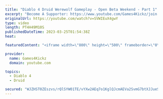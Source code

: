 ```yaml
---
title: "Diablo 4 Druid Werewolf Gameplay - Open Beta Weekend - Part 1"
excerpt: "Become A Supporter: https://www.youtube.com/Games4Kickz/join Lilith has returned to Sanctuary, summoned by a dark ritual ..."
originalUrl: https://youtube.com/watch?v=SVWIEuX4gwY
type: video
length: PT4H49M10S
publishedDateTime: 2023-03-25T01:54:38Z
heat: 

featuredContent: "<iframe width=\"800\" height=\"500\" frameborder=\"0\" src=\"https://www.youtube.com/embed/SVWIEuX4gwY\" allow=\"accelerometer; autoplay; encrypted-media; gyroscope; picture-in-picture\" allowfullscreen></iframe>"

provider:
  name: Games4Kickz
  domain: youtube.com

topics:
  - Diablo 4
  - Druid

secured: "WJZHST0ZEszvs/rQlSYW01TE/vYXw2AEq7o1KglQJcmAEVa2SvmG7btXJJueSZ3yP1JJXpQNg9J4Bf+IEfnU01O/yk+8+EoJm9o62FTLRfl+imxmpO83D81xHmAs0O6yHwv9O+e1TM2y1hTbBNAl/SVuf4RdQjymxFXiHLgkig+UwzlzlHzUIosJMzey6sbamY/nGW8+0WT8LldvlIPJxvX1O207n9yIvPr91T7j50cW69+q8W1mtEhmqd9ujAjpHF+Tct6u1JlIvUktSg4XbnZfMQyW37YfFxZvrvky0nD1PhvhahMtxyUWaNOHi/lnS/XeBKt5V/hwzmV6NCKENv7DjMQQwTAShD98M9RAm+TMTXK5ZokwI8vDUWXE65zyQFrD+WxQB0/2glhh/FRcCenUuhCoHj1IYqDvtHWaios=;YrjjrFh723nayJvWp2zXXQ=="
---
```


